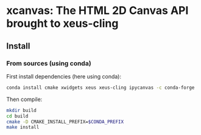 # xcanvas: The HTML 2D Canvas API brought to xeus-cling

## Install

### From sources (using conda)

First install dependencies (here using conda):

```bash
conda install cmake xwidgets xeus xeus-cling ipycanvas -c conda-forge
```

Then compile:

```bash
mkdir build
cd build
cmake -D CMAKE_INSTALL_PREFIX=$CONDA_PREFIX
make install
```
